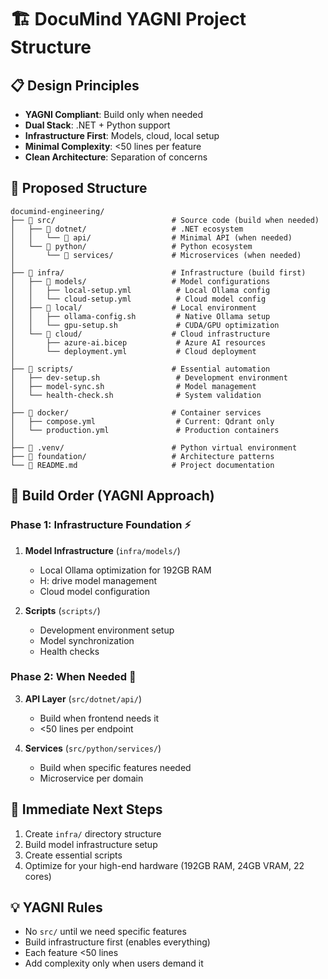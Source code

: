 # 🏗️ DocuMind YAGNI Project Structure

## 📋 **Design Principles**
- **YAGNI Compliant**: Build only when needed
- **Dual Stack**: .NET + Python support
- **Infrastructure First**: Models, cloud, local setup
- **Minimal Complexity**: <50 lines per feature
- **Clean Architecture**: Separation of concerns

## 📂 **Proposed Structure**

```
documind-engineering/
├── 📁 src/                          # Source code (build when needed)
│   ├── 📁 dotnet/                   # .NET ecosystem
│   │   └── 📁 api/                  # Minimal API (when needed)
│   └── 📁 python/                   # Python ecosystem  
│       └── 📁 services/             # Microservices (when needed)
│
├── 📁 infra/                        # Infrastructure (build first)
│   ├── 📁 models/                   # Model configurations
│   │   ├── local-setup.yml          # Local Ollama config
│   │   └── cloud-setup.yml          # Cloud model config
│   ├── 📁 local/                    # Local environment
│   │   ├── ollama-config.sh         # Native Ollama setup
│   │   └── gpu-setup.sh             # CUDA/GPU optimization
│   └── 📁 cloud/                    # Cloud infrastructure
│       ├── azure-ai.bicep           # Azure AI resources
│       └── deployment.yml           # Cloud deployment
│
├── 📁 scripts/                      # Essential automation
│   ├── dev-setup.sh                 # Development environment
│   ├── model-sync.sh                # Model management
│   └── health-check.sh              # System validation
│
├── 📁 docker/                       # Container services
│   ├── compose.yml                  # Current: Qdrant only
│   └── production.yml               # Production containers
│
├── 📁 .venv/                        # Python virtual environment
├── 📁 foundation/                   # Architecture patterns
└── 📄 README.md                     # Project documentation
```

## 🎯 **Build Order (YAGNI Approach)**

### **Phase 1: Infrastructure Foundation** ⚡
1. **Model Infrastructure** (`infra/models/`)
   - Local Ollama optimization for 192GB RAM
   - H: drive model management
   - Cloud model configuration

2. **Scripts** (`scripts/`)
   - Development environment setup
   - Model synchronization
   - Health checks

### **Phase 2: When Needed** 🔄
3. **API Layer** (`src/dotnet/api/`)
   - Build when frontend needs it
   - <50 lines per endpoint

4. **Services** (`src/python/services/`)
   - Build when specific features needed
   - Microservice per domain

## 🚀 **Immediate Next Steps**
1. Create `infra/` directory structure
2. Build model infrastructure setup
3. Create essential scripts
4. Optimize for your high-end hardware (192GB RAM, 24GB VRAM, 22 cores)

## 💡 **YAGNI Rules**
- No `src/` until we need specific features
- Build infrastructure first (enables everything)
- Each feature <50 lines
- Add complexity only when users demand it
